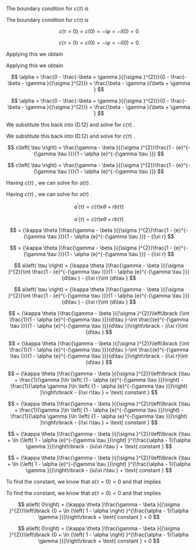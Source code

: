 The boundary condition for $c\left( \tau \right)$ is

The boundary condition for $c\left( \tau \right)$ is

$$
c\left( {\tau  = 0}\right)  = c\left( 0\right)  =  - {i\varphi } =  - i\left( 0\right)  = 0
$$

$$
c\left( {\tau  = 0}\right)  = c\left( 0\right)  =  - {i\varphi } =  - i\left( 0\right)  = 0
$$

Applying this we obtain

Applying this we obtain

$$
\alpha  = \frac{0 - \frac{-\beta  + \gamma }{{\sigma }^{2}}}{0 - \frac{-\beta  - \gamma }{{\sigma }^{2}}} = \frac{\beta  - \gamma }{\beta  + \gamma }
$$

$$
\alpha  = \frac{0 - \frac{-\beta  + \gamma }{{\sigma }^{2}}}{0 - \frac{-\beta  - \gamma }{{\sigma }^{2}}} = \frac{\beta  - \gamma }{\beta  + \gamma }
$$

We substitute this back into (D.12) and solve for $c\left( \tau \right)$ .

We substitute this back into (D.12) and solve for $c\left( \tau \right)$ .

$$
c\left( \tau \right)  = \frac{\gamma  - \beta }{{\sigma }^{2}}\frac{1 - {e}^{-{\gamma \tau }}}{1 - \alpha {e}^{-{\gamma \tau }}}
$$

$$
c\left( \tau \right)  = \frac{\gamma  - \beta }{{\sigma }^{2}}\frac{1 - {e}^{-{\gamma \tau }}}{1 - \alpha {e}^{-{\gamma \tau }}}
$$

Having $c\left( \tau \right)$ , we can solve for $a\left( \tau \right)$ .

Having $c\left( \tau \right)$ , we can solve for $a\left( \tau \right)$ .

$$
{a}^{\prime }\left( \tau \right)  = c\left( \tau \right) {\kappa \theta } + {rb}\left( \tau \right)
$$

$$
{a}^{\prime }\left( \tau \right)  = c\left( \tau \right) {\kappa \theta } + {rb}\left( \tau \right)
$$

$$
= {\kappa \theta }\frac{\gamma  - \beta }{{\sigma }^{2}}\frac{1 - {e}^{-{\gamma \tau }}}{1 - \alpha {e}^{-{\gamma \tau }}} - {i\xi r}
$$

$$
= {\kappa \theta }\frac{\gamma  - \beta }{{\sigma }^{2}}\frac{1 - {e}^{-{\gamma \tau }}}{1 - \alpha {e}^{-{\gamma \tau }}} - {i\xi r}
$$

$$
a\left( \tau \right)  = {\kappa \theta }\frac{\gamma  - \beta }{{\sigma }^{2}}\int \frac{1 - {e}^{-{\gamma \tau }}}{1 - \alpha {e}^{-{\gamma \tau }}}{d\tau } - {i\xi r}\int {d\tau }
$$

$$
a\left( \tau \right)  = {\kappa \theta }\frac{\gamma  - \beta }{{\sigma }^{2}}\int \frac{1 - {e}^{-{\gamma \tau }}}{1 - \alpha {e}^{-{\gamma \tau }}}{d\tau } - {i\xi r}\int {d\tau }
$$

$$
= {\kappa \theta }\frac{\gamma  - \beta }{{\sigma }^{2}}\left\lbrack  {\int \frac{1}{1 - \alpha {e}^{-{\gamma \tau }}}{d\tau }-\int \frac{{e}^{-{\gamma \tau }}}{1 - \alpha {e}^{-{\gamma \tau }}}{d\tau }}\right\rbrack   - {i\xi r}\int {d\tau }
$$

$$
= {\kappa \theta }\frac{\gamma  - \beta }{{\sigma }^{2}}\left\lbrack  {\int \frac{1}{1 - \alpha {e}^{-{\gamma \tau }}}{d\tau }-\int \frac{{e}^{-{\gamma \tau }}}{1 - \alpha {e}^{-{\gamma \tau }}}{d\tau }}\right\rbrack   - {i\xi r}\int {d\tau }
$$

$$
= {\kappa \theta }\frac{\gamma  - \beta }{{\sigma }^{2}}\left\lbrack  {\tau  + \frac{1}{\gamma }\ln \left( {1 - \alpha {e}^{-{\gamma \tau }}}\right)  - \frac{1}{\alpha \gamma }\ln \left( {1 - \alpha {e}^{-{\gamma \tau }}}\right) }\right\rbrack   - {i\xi r\tau } + \text{ constant }
$$

$$
= {\kappa \theta }\frac{\gamma  - \beta }{{\sigma }^{2}}\left\lbrack  {\tau  + \frac{1}{\gamma }\ln \left( {1 - \alpha {e}^{-{\gamma \tau }}}\right)  - \frac{1}{\alpha \gamma }\ln \left( {1 - \alpha {e}^{-{\gamma \tau }}}\right) }\right\rbrack   - {i\xi r\tau } + \text{ constant }
$$

$$
= {\kappa \theta }\frac{\gamma  - \beta }{{\sigma }^{2}}\left\lbrack  {\tau  + \ln {\left( 1 - \alpha {e}^{-{\gamma \tau }}\right) }^{\frac{\alpha  - 1}{\alpha \gamma }}}\right\rbrack   - {iu\xi r\tau } + \text{ constant }
$$

$$
= {\kappa \theta }\frac{\gamma  - \beta }{{\sigma }^{2}}\left\lbrack  {\tau  + \ln {\left( 1 - \alpha {e}^{-{\gamma \tau }}\right) }^{\frac{\alpha  - 1}{\alpha \gamma }}}\right\rbrack   - {iu\xi r\tau } + \text{ constant }
$$

To find the constant, we know that $a\left( {\tau  = 0}\right)  = 0$ and that implies

To find the constant, we know that $a\left( {\tau  = 0}\right)  = 0$ and that implies

$$
a\left( 0\right)  = {\kappa \theta }\frac{\gamma  - \beta }{{\sigma }^{2}}\left\lbrack  {0 + \ln {\left( 1 - \alpha \right) }^{\frac{\alpha  - 1}{\alpha \gamma }}}\right\rbrack   + \text{ constant } = 0
$$

$$
a\left( 0\right)  = {\kappa \theta }\frac{\gamma  - \beta }{{\sigma }^{2}}\left\lbrack  {0 + \ln {\left( 1 - \alpha \right) }^{\frac{\alpha  - 1}{\alpha \gamma }}}\right\rbrack   + \text{ constant } = 0
$$